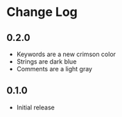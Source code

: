 # Change Log

## 0.2.0

- Keywords are a new crimson color
- Strings are dark blue
- Comments are a light gray

## 0.1.0

- Initial release
